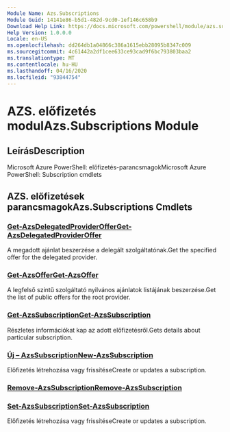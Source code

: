 ```yaml
---
Module Name: Azs.Subscriptions
Module Guid: 14141e86-b5d1-482d-9cd0-1ef146c658b9
Download Help Link: https://docs.microsoft.com/powershell/module/azs.subscriptions
Help Version: 1.0.0.0
Locale: en-US
ms.openlocfilehash: dd264db1a04866c386a1615ebb28095b8347c009
ms.sourcegitcommit: 4c61442a2df1cee633ce93cad9f6bc793803baa2
ms.translationtype: MT
ms.contentlocale: hu-HU
ms.lasthandoff: 04/16/2020
ms.locfileid: "93844754"
---
```

# <span data-ttu-id="0ec64-101">AZS. előfizetés modul</span><span class="sxs-lookup"><span data-stu-id="0ec64-101">Azs.Subscriptions Module</span></span>
## <span data-ttu-id="0ec64-102">Leírás</span><span class="sxs-lookup"><span data-stu-id="0ec64-102">Description</span></span>
<span data-ttu-id="0ec64-103">Microsoft Azure PowerShell: előfizetés-parancsmagok</span><span class="sxs-lookup"><span data-stu-id="0ec64-103">Microsoft Azure PowerShell: Subscription cmdlets</span></span>

## <span data-ttu-id="0ec64-104">AZS. előfizetések parancsmagok</span><span class="sxs-lookup"><span data-stu-id="0ec64-104">Azs.Subscriptions Cmdlets</span></span>
### [<span data-ttu-id="0ec64-105">Get-AzsDelegatedProviderOffer</span><span class="sxs-lookup"><span data-stu-id="0ec64-105">Get-AzsDelegatedProviderOffer</span></span>](Get-AzsDelegatedProviderOffer.md)
<span data-ttu-id="0ec64-106">A megadott ajánlat beszerzése a delegált szolgáltatónak.</span><span class="sxs-lookup"><span data-stu-id="0ec64-106">Get the specified offer for the delegated provider.</span></span>

### [<span data-ttu-id="0ec64-107">Get-AzsOffer</span><span class="sxs-lookup"><span data-stu-id="0ec64-107">Get-AzsOffer</span></span>](Get-AzsOffer.md)
<span data-ttu-id="0ec64-108">A legfelső szintű szolgáltató nyilvános ajánlatok listájának beszerzése.</span><span class="sxs-lookup"><span data-stu-id="0ec64-108">Get the list of public offers for the root provider.</span></span>

### [<span data-ttu-id="0ec64-109">Get-AzsSubscription</span><span class="sxs-lookup"><span data-stu-id="0ec64-109">Get-AzsSubscription</span></span>](Get-AzsSubscription.md)
<span data-ttu-id="0ec64-110">Részletes információkat kap az adott előfizetésről.</span><span class="sxs-lookup"><span data-stu-id="0ec64-110">Gets details about particular subscription.</span></span>

### [<span data-ttu-id="0ec64-111">Új – AzsSubscription</span><span class="sxs-lookup"><span data-stu-id="0ec64-111">New-AzsSubscription</span></span>](New-AzsSubscription.md)
<span data-ttu-id="0ec64-112">Előfizetés létrehozása vagy frissítése</span><span class="sxs-lookup"><span data-stu-id="0ec64-112">Create or updates a subscription.</span></span>

### [<span data-ttu-id="0ec64-113">Remove-AzsSubscription</span><span class="sxs-lookup"><span data-stu-id="0ec64-113">Remove-AzsSubscription</span></span>](Remove-AzsSubscription.md)


### [<span data-ttu-id="0ec64-114">Set-AzsSubscription</span><span class="sxs-lookup"><span data-stu-id="0ec64-114">Set-AzsSubscription</span></span>](Set-AzsSubscription.md)
<span data-ttu-id="0ec64-115">Előfizetés létrehozása vagy frissítése</span><span class="sxs-lookup"><span data-stu-id="0ec64-115">Create or updates a subscription.</span></span>

